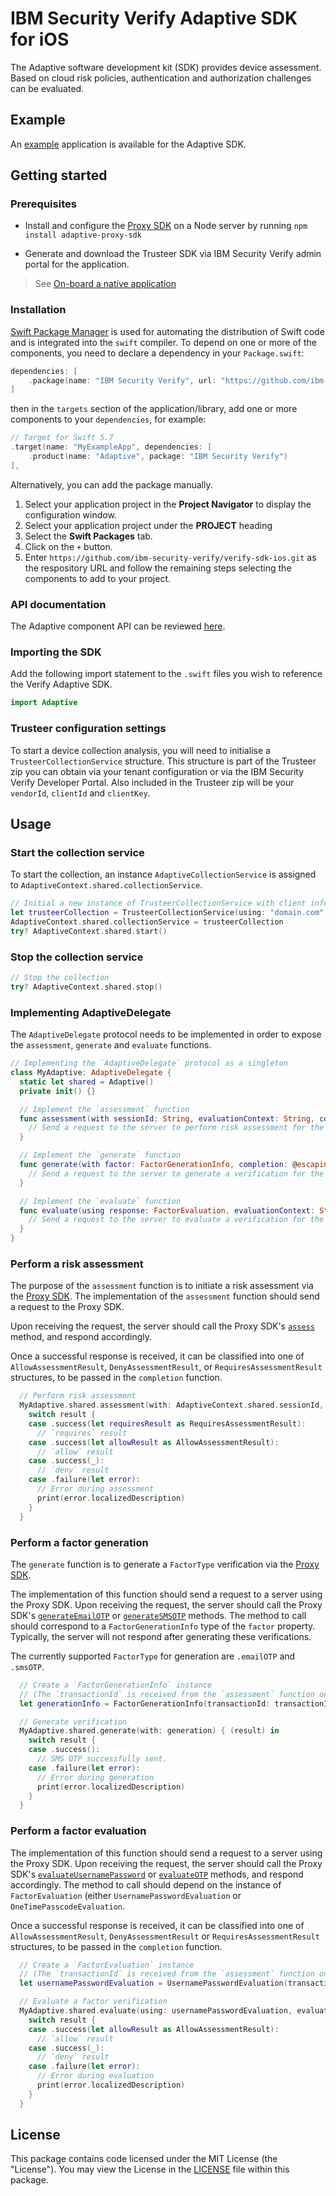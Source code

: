 # IBM Security Verify Adaptive SDK for iOS

The Adaptive software development kit (SDK) provides device assessment. Based on cloud risk policies, authentication and authorization challenges can be evaluated.


## Example
An [example](../../Examples/adaptive) application is available for the Adaptive SDK.

## Getting started

### Prerequisites

- Install and configure the
[Proxy SDK](https://github.com/IBM-Security/adaptive-proxy-sdk-javascript) on a Node server by running `npm install adaptive-proxy-sdk`

- Generate and download the Trusteer SDK via IBM Security Verify admin portal for the application.

> See [On-board a native application](https://docs.verify.ibm.com/verify/docs/on-boarding-a-native-application)

### Installation

[Swift Package Manager](https://swift.org/package-manager/) is used for automating the distribution of Swift code and is integrated into the `swift` compiler.  To depend on one or more of the components, you need to declare a dependency in your `Package.swift`:

```swift
dependencies: [
    .package(name: "IBM Security Verify", url: "https://github.com/ibm-security-verify/verify-sdk-ios.git", from: "3.0.9")
]
```

then in the `targets` section of the application/library, add one or more components to your `dependencies`, for example:

```swift
// Target for Swift 5.7
.target(name: "MyExampleApp", dependencies: [
    .product(name: "Adaptive", package: "IBM Security Verify")
],
```

Alternatively, you can add the package manually.
1. Select your application project in the **Project Navigator** to display the configuration window.
2. Select your application project under the **PROJECT** heading
3. Select the **Swift Packages** tab.
4. Click on the `+` button.
5. Enter `https://github.com/ibm-security-verify/verify-sdk-ios.git` as the respository URL and follow the remaining steps selecting the components to add to your project.


### API documentation
The Adaptive component API can be reviewed [here](https://ibm-security-verify.github.io/ios/documentation/adaptive/).

### Importing the SDK

Add the following import statement to the `.swift` files you wish to reference the Verify Adaptive SDK.

```swift
import Adaptive
```

### Trusteer configuration settings

To start a device collection analysis, you will need to initialise a `TrusteerCollectionService` structure.  This structure is part of the Trusteer zip you can obtain via your tenant configuration  or via the IBM Security Verify Developer Portal.  Also included in the Trusteer zip will be your `vendorId`, `clientId` and `clientKey`. 


## Usage

### Start the collection service

To start the collection, an instance `AdaptiveCollectionService` is assigned to  `AdaptiveContext.shared.collectionService`.

```swift
// Initial a new instance of TrusteerCollectionService with client info provided in the Trusteer zip.
let trusteerCollection = TrusteerCollectionService(using: "domain.com", clientId: "com.domaim.app", clientKey:  "YMAQAABNFUWS2LKCIVDUSTRAKBKU..."
AdaptiveContext.shared.collectionService = trusteerCollection
try? AdaptiveContext.shared.start()
```

### Stop the collection service

```swift
// Stop the collection
try? AdaptiveContext.shared.stop()
```

### Implementing AdaptiveDelegate

The `AdaptiveDelegate` protocol needs to be implemented in order to expose the `assessment`, `generate` and `evaluate` functions.

```swift
// Implementing the `AdaptiveDelegate` protocol as a singleton
class MyAdaptive: AdaptiveDelegate {
  static let shared = Adaptive()
  private init() {}

  // Implement the `assessment` function
  func assessment(with sessionId: String, evaluationContext: String, completion: @escaping (Result<AdaptiveResult, Error>) -> Void) {
    // Send a request to the server to perform risk assessment for the given session ID using the Proxy SDK.
  }

  // Implement the `generate` function
  func generate(with factor: FactorGenerationInfo, completion: @escaping (Result<Void, Error>) -> Void) {
    // Send a request to the server to generate a verification for the given `FactorGenerationInfo` using the Proxy SDK.
  }

  // Implement the `evaluate` function
  func evaluate(using response: FactorEvaluation, evaluationContext: String, completion: @escaping (Result<AdaptiveResult, Error>) -> Void) {
    // Send a request to the server to evaluate a verification for the given `FactorEvaluation` using the Proxy SDK.
  }
}
```

### Perform a risk assessment

The purpose of the `assessment` function is to initiate a risk assessment via the [Proxy SDK](https://github.com/IBM-Security/adaptive-sdk-javascript). The implementation of the `assessment` function should send a request to the Proxy SDK.

Upon receiving the request, the server should call the Proxy SDK's
[`assess`](https://github.com/IBM-Security/adaptive-sdk-javascript/tree/develop#assess-a-policy) method, and respond accordingly.

Once a successful response is received, it can be classified into one of `AllowAssessmentResult`, `DenyAssessmentResult`, or `RequiresAssessmentResult` structures, to be passed in the `completion` function.                             

```swift
  // Perform risk assessment
  MyAdaptive.shared.assessment(with: AdaptiveContext.shared.sessionId, evaluationContext: "login") { result in
    switch result {
    case .success(let requiresResult as RequiresAssessmentResult):
      // `requires` result
    case .success(let allowResult as AllowAssessmentResult):
      // `allow` result
    case .success(_):
      // `deny` result
    case .failure(let error):
      // Error during assessment
      print(error.localizedDescription)
    }
  }
```

### Perform a factor generation

The `generate` function is to generate a `FactorType` verification via
the [Proxy SDK](https://github.com/IBM-Security/adaptive-sdk-javascript).

The implementation of this function should send a request to a server using the Proxy SDK. Upon receiving the request, the server should call the Proxy SDK's [`generateEmailOTP`](https://github.com/IBM-Security/adaptive-sdk-javascript/tree/develop#generate-an-email-otp-verification) or [`generateSMSOTP`](https://github.com/IBM-Security/adaptive-sdk-javascript/tree/develop#generate-an-sms-otp-verification) methods. The method to call should correspond to a `FactorGenerationInfo` type of the `factor` property. Typically, the server will not respond after generating these verifications.

The currently supported `FactorType` for generation are `.emailOTP`
and `.smsOTP`.

```swift
  // Create a `FactorGenerationInfo` instance
  // (The `transactionId` is received from the `assessment` function on a `requires` status.)
  let generationInfo = FactorGenerationInfo(transactionId: transactionId, factor: .smsOTP)

  // Generate verification
  MyAdaptive.shared.generate(with: generation) { (result) in
    switch result {
    case .success():
      // SMS OTP successfully sent.
    case .failure(let error):
      // Error during generation
      print(error.localizedDescription)
    }
  }
```

### Perform a factor evaluation

The implementation of this function should send a request to a server using the Proxy SDK. Upon receiving the request, the server should call the Proxy SDK's [`evaluateUsernamePassword`](https://github.com/IBM-Security/adaptive-sdk-javascript/tree/develop#evaluate-a-username-password-verification)
or [`evaluateOTP`](https://github.com/IBM-Security/adaptive-sdk-javascript/tree/develop#evaluate-an-otp-verification)
methods, and respond accordingly. The method to call should depend on the instance of `FactorEvaluation` (either
`UsernamePasswordEvaluation` or
`OneTimePasscodeEvaluation`.

Once a successful response is received, it can be classified into one of `AllowAssessmentResult`, `DenyAssessmentResult` or
`RequiresAssessmentResult` structures, to be passed in the `completion` function.

```swift
  // Create a `FactorEvaluation` instance
  // (The `transactionId` is received from the `assessment` function on a `requires` status.)
  let usernamePasswordEvaluation = UsernamePasswordEvaluation(transactionId, username: "username", password: "password")

  // Evaluate a factor verification
  MyAdaptive.shared.evaluate(using: usernamePasswordEvaluation, evaluationContext: "login") { (result) in
    switch result {
    case .success(let allowResult as AllowAssessmentResult):
      // `allow` result
    case .success(_):
      // `deny` result
    case .failure(let error):
      // Error during evaluation
      print(error.localizedDescription)
    }
  }
```

## License
This package contains code licensed under the MIT License (the "License"). You may view the License in the [LICENSE](../../LICENSE) file within this package.
